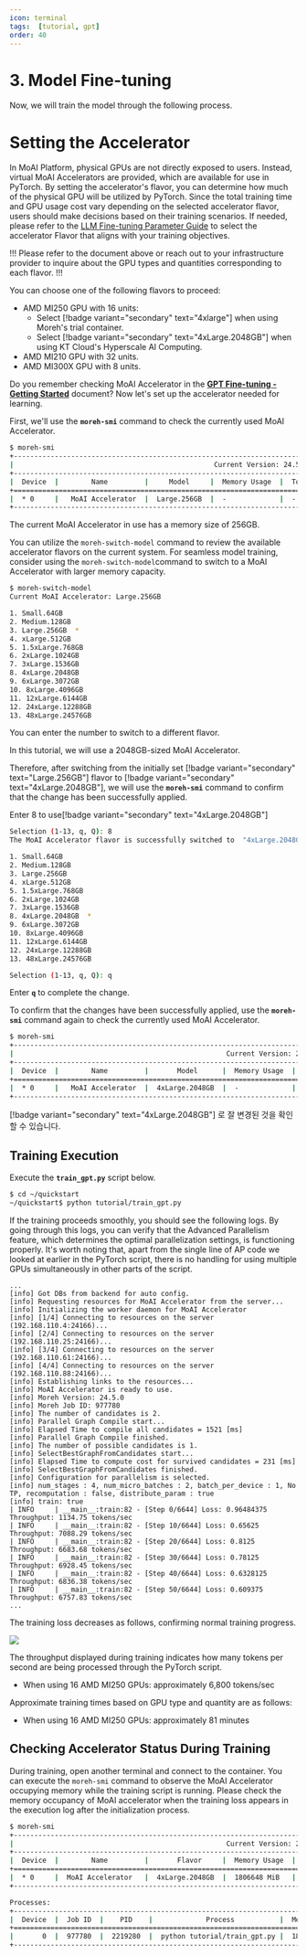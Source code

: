 ```yaml
---
icon: terminal
tags:  [tutorial, gpt]
order: 40
---
```


# 3. Model Fine-tuning

Now, we will train the model through the following process. 

# **Setting the Accelerator**

In MoAI Platform, physical GPUs are not directly exposed to users. Instead, virtual MoAI Accelerators are provided, which are available for use in PyTorch. By setting the accelerator's flavor, you can determine how much of the physical GPU will be utilized by PyTorch. Since the total training time and GPU usage cost vary depending on the selected accelerator flavor, users should make decisions based on their training scenarios. If needed, please refer to the [LLM Fine-tuning Parameter Guide](/Supported_Documents/LLM_param_guide.md) to select the accelerator Flavor that aligns with your training objectives.


!!!
Please refer to the document above or reach out to your infrastructure provider to inquire about the GPU types and quantities corresponding to each flavor.
!!!

You can choose one of the following flavors to proceed:

- AMD MI250 GPU with 16 units:
    - Select  [!badge variant="secondary" text="4xlarge"] when using Moreh's trial container.
    - Select [!badge variant="secondary" text="4xLarge.2048GB"] when using KT Cloud's Hyperscale AI Computing.
- AMD MI210 GPU with 32 units.
- AMD MI300X GPU with 8 units.

Do you remember checking MoAI Accelerator in the [**GPT Fine-tuning - Getting Started**](index.md) document? Now let's set up the accelerator needed for learning.

First, we'll use the **`moreh-smi`** command to check the currently used MoAI Accelerator.

```bash
$ moreh-smi
+--------------------------------------------------------------------------------------------------+
|                                                 Current Version: 24.5.0  Latest Version: 24.5.0  |
+--------------------------------------------------------------------------------------------------+
|  Device  |        Name         |     Model     |  Memory Usage  |  Total Memory  |  Utilization  |
+==================================================================================================+
|  * 0     |   MoAI Accelerator  |  Large.256GB  |  -             |  -             |  -            |
+--------------------------------------------------------------------------------------------------+
```

The current MoAI Accelerator in use has a memory size of 256GB.

You can utilize the `moreh-switch-model` command to review the available accelerator flavors on the current system. For seamless model training, consider using the `moreh-switch-model`command to switch to a MoAI Accelerator with larger memory capacity.

```bash
$ moreh-switch-model
Current MoAI Accelerator: Large.256GB

1. Small.64GB 
2. Medium.128GB 
3. Large.256GB  *
4. xLarge.512GB 
5. 1.5xLarge.768GB 
6. 2xLarge.1024GB 
7. 3xLarge.1536GB 
8. 4xLarge.2048GB 
9. 6xLarge.3072GB 
10. 8xLarge.4096GB 
11. 12xLarge.6144GB 
12. 24xLarge.12288GB 
13. 48xLarge.24576GB 
```

You can enter the number to switch to a different flavor.

In this tutorial, we will use a 2048GB-sized MoAI Accelerator.

Therefore, after switching from the initially set [!badge variant="secondary" text="Large.256GB"] flavor to [!badge variant="secondary" text="4xLarge.2048GB"], we will use the **`moreh-smi`** command to confirm that the change has been successfully applied.

Enter 8 to use[!badge variant="secondary" text="4xLarge.2048GB"]


```bash
Selection (1-13, q, Q): 8
The MoAI Accelerator flavor is successfully switched to  "4xLarge.2048GB".

1. Small.64GB 
2. Medium.128GB 
3. Large.256GB 
4. xLarge.512GB 
5. 1.5xLarge.768GB 
6. 2xLarge.1024GB 
7. 3xLarge.1536GB 
8. 4xLarge.2048GB  *
9. 6xLarge.3072GB 
10. 8xLarge.4096GB 
11. 12xLarge.6144GB 
12. 24xLarge.12288GB 
13. 48xLarge.24576GB 

Selection (1-13, q, Q): q
```

Enter **`q`** to complete the change.

To confirm that the changes have been successfully applied, use the **`moreh-smi`** command again to check the currently used MoAI Accelerator.

```bash
$ moreh-smi
+-----------------------------------------------------------------------------------------------------+
|                                                    Current Version: 24.5.0  Latest Version: 24.5.0  |
+-----------------------------------------------------------------------------------------------------+
|  Device  |        Name         |       Model      |  Memory Usage  |  Total Memory  |  Utilization  |
+=====================================================================================================+
|  * 0     |   MoAI Accelerator  |  4xLarge.2048GB  |  -             |  -             |  -            |
+-----------------------------------------------------------------------------------------------------+
```

[!badge variant="secondary" text="4xLarge.2048GB"] 로 잘 변경된 것을 확인할 수 있습니다.



## Training Execution

Execute the **`train_gpt.py`** script below.

```bash
$ cd ~/quickstart
~/quickstart$ python tutorial/train_gpt.py
```

If the training proceeds smoothly, you should see the following logs. By going through this logs, you can verify that the Advanced Parallelism feature, which determines the optimal parallelization settings, is functioning properly. It's worth noting that, apart from the single line of AP code we looked at earlier in the PyTorch script, there is no handling for using multiple GPUs simultaneously in other parts of the script.


```
...
[info] Got DBs from backend for auto config.
[info] Requesting resources for MoAI Accelerator from the server...
[info] Initializing the worker daemon for MoAI Accelerator
[info] [1/4] Connecting to resources on the server (192.168.110.4:24166)...
[info] [2/4] Connecting to resources on the server (192.168.110.25:24166)...
[info] [3/4] Connecting to resources on the server (192.168.110.61:24166)...
[info] [4/4] Connecting to resources on the server (192.168.110.88:24166)...
[info] Establishing links to the resources...
[info] MoAI Accelerator is ready to use.
[info] Moreh Version: 24.5.0
[info] Moreh Job ID: 977780
[info] The number of candidates is 2.
[info] Parallel Graph Compile start...
[info] Elapsed Time to compile all candidates = 1521 [ms]
[info] Parallel Graph Compile finished.
[info] The number of possible candidates is 1.
[info] SelectBestGraphFromCandidates start...
[info] Elapsed Time to compute cost for survived candidates = 231 [ms]
[info] SelectBestGraphFromCandidates finished.
[info] Configuration for parallelism is selected.
[info] num_stages : 4, num_micro_batches : 2, batch_per_device : 1, No TP, recomputation : false, distribute_param : true
[info] train: true
| INFO     | __main__:train:82 - [Step 0/6644] Loss: 0.96484375 Throughput: 1134.75 tokens/sec
| INFO     | __main__:train:82 - [Step 10/6644] Loss: 0.65625 Throughput: 7088.29 tokens/sec
| INFO     | __main__:train:82 - [Step 20/6644] Loss: 0.8125 Throughput: 6683.68 tokens/sec
| INFO     | __main__:train:82 - [Step 30/6644] Loss: 0.78125 Throughput: 6928.45 tokens/sec
| INFO     | __main__:train:82 - [Step 40/6644] Loss: 0.6328125 Throughput: 6836.38 tokens/sec
| INFO     | __main__:train:82 - [Step 50/6644] Loss: 0.609375 Throughput: 6757.83 tokens/sec
...
```

The training loss decreases as follows, confirming normal training progress.

![](./img/training_loss.png)

The throughput displayed during training indicates how many tokens per second are being processed through the PyTorch script.

- When using 16 AMD MI250 GPUs: approximately 6,800 tokens/sec

Approximate training times based on GPU type and quantity are as follows:

- When using 16 AMD MI250 GPUs: approximately 81 minutes

## Checking Accelerator Status During Training

During training, open another terminal and connect to the container. You can execute the `moreh-smi` command to observe the MoAI Accelerator occupying memory while the training script is running. Please check the memory occupancy of MoAI accelerator when the training loss appears in the execution log after the initialization process.

```bash
$ moreh-smi
+-----------------------------------------------------------------------------------------------------+
|                                                    Current Version: 24.5.0  Latest Version: 24.5.0  |
+-----------------------------------------------------------------------------------------------------+
|  Device  |        Name         |       Flavor     |  Memory Usage  |  Total Memory  |  Utilization  |
+=====================================================================================================+
|  * 0     |  MoAI Accelerator   |  4xLarge.2048GB  |  1806648 MiB   |  2096640 MiB   |    71%        |
+-----------------------------------------------------------------------------------------------------+

Processes:
+----------------------------------------------------------------------------------+
|  Device  |  Job ID  |    PID    |             Process           |  Memory Usage  |
+==================================================================================+
|       0  |  977780  |  2219280  |  python tutorial/train_gpt.py |  1806648 MiB   |
+----------------------------------------------------------------------------------+
```

